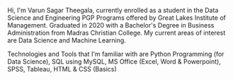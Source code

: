 Hi, I'm Varun Sagar Theegala, currently enrolled as a student in the Data Science and Engineering PGP Programs offered by Great Lakes Institute of Management. Graduated in 2020 with a Bachelor's Degree in Business Administration from Madras Christian College. My current areas of interest are Data Science and Machine Learning. 

Technologies and Tools that I'm familiar with are Python Programming (for Data Science), SQL using MySQL, MS Office (Excel, Word & Powerpoint), SPSS, Tableau, HTML & CSS (Basics)

<!---
varun6299/varun6299 is a ✨ special ✨ repository because its `README.md` (this file) appears on your GitHub profile.
You can click the Preview link to take a look at your changes.
--->
